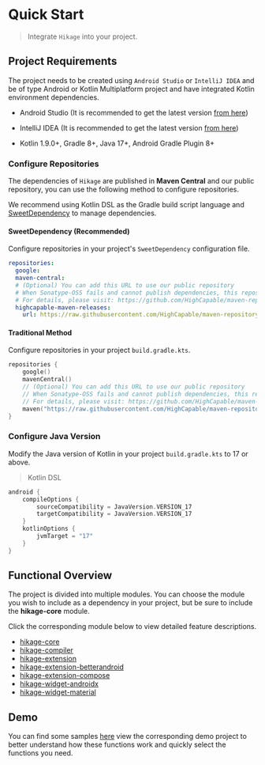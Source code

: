 # Quick Start

> Integrate `Hikage` into your project.

## Project Requirements

The project needs to be created using `Android Studio` or `IntelliJ IDEA` and be of type Android or Kotlin Multiplatform
project and have integrated Kotlin environment dependencies.

- Android Studio (It is recommended to get the latest version [from here](https://developer.android.com/studio))

- IntelliJ IDEA (It is recommended to get the latest version [from here](https://www.jetbrains.com/idea))

- Kotlin 1.9.0+, Gradle 8+, Java 17+, Android Gradle Plugin 8+

### Configure Repositories

The dependencies of `Hikage` are published in **Maven Central** and our public repository,
you can use the following method to configure repositories.

We recommend using Kotlin DSL as the Gradle build script language and [SweetDependency](https://github.com/HighCapable/SweetDependency)
to manage dependencies.

#### SweetDependency (Recommended)

Configure repositories in your project's `SweetDependency` configuration file.

```yaml
repositories:
  google:
  maven-central:
  # (Optional) You can add this URL to use our public repository
  # When Sonatype-OSS fails and cannot publish dependencies, this repository is added as a backup
  # For details, please visit: https://github.com/HighCapable/maven-repository
  highcapable-maven-releases:
    url: https://raw.githubusercontent.com/HighCapable/maven-repository/main/repository/releases
```

#### Traditional Method

Configure repositories in your project `build.gradle.kts`.

```kotlin
repositories {
    google()
    mavenCentral()
    // (Optional) You can add this URL to use our public repository
    // When Sonatype-OSS fails and cannot publish dependencies, this repository is added as a backup
    // For details, please visit: https://github.com/HighCapable/maven-repository
    maven("https://raw.githubusercontent.com/HighCapable/maven-repository/main/repository/releases")
}
```

### Configure Java Version

Modify the Java version of Kotlin in your project `build.gradle.kts` to 17 or above.

> Kotlin DSL

```kt
android {
    compileOptions {
        sourceCompatibility = JavaVersion.VERSION_17
        targetCompatibility = JavaVersion.VERSION_17
    }
    kotlinOptions {
        jvmTarget = "17"
    }
}
```

## Functional Overview

The project is divided into multiple modules. You can choose the module you wish to include as a dependency in your project, but be sure to include the **hikage-core** module.

Click the corresponding module below to view detailed feature descriptions.

- [hikage-core](../library/hikage-core.md)
- [hikage-compiler](../library/hikage-compiler.md)
- [hikage-extension](../library/hikage-extension.md)
- [hikage-extension-betterandroid](../library/hikage-extension-betterandroid.md)
- [hikage-extension-compose](../library/hikage-extension-compose.md)
- [hikage-widget-androidx](../library/hikage-widget-androidx.md)
- [hikage-widget-material](../library/hikage-widget-material.md)

## Demo

You can find some samples [here](repo://tree/main/samples) view the corresponding demo project to better understand how these functions work and quickly
select the functions you need.